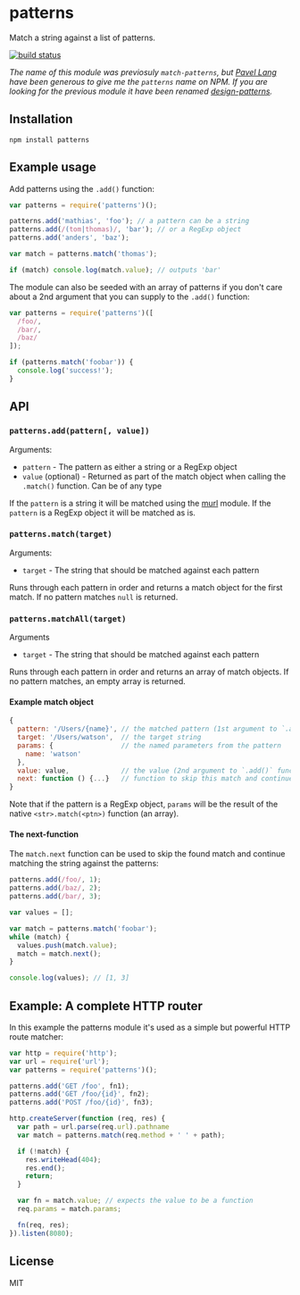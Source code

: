 # patterns

Match a string against a list of patterns.

[![build status](https://secure.travis-ci.org/watson/patterns.png)](http://travis-ci.org/watson/patterns)

*The name of this module was previosuly `match-patterns`, but [Pavel
Lang](https://github.com/langpavel) have been generous to give me the
`patterns` name on NPM. If you are looking for the previous module it
have been renamed
[design-patterns](https://www.npmjs.com/package/design-patterns).*

## Installation

```
npm install patterns
```

## Example usage

Add patterns using the `.add()` function:

```js
var patterns = require('patterns')();

patterns.add('mathias', 'foo'); // a pattern can be a string
patterns.add(/(tom|thomas)/, 'bar'); // or a RegExp object
patterns.add('anders', 'baz');

var match = patterns.match('thomas');

if (match) console.log(match.value); // outputs 'bar'
```

The module can also be seeded with an array of patterns if you don't
care about a 2nd argument that you can supply to the `.add()` function:

```js
var patterns = require('patterns')([
  /foo/,
  /bar/,
  /baz/
]);

if (patterns.match('foobar')) {
  console.log('success!');
}
```

## API

### `patterns.add(pattern[, value])`

Arguments:

- `pattern` - The pattern as either a string or a RegExp object
- `value` (optional) - Returned as part of the match object when calling
  the `.match()` function. Can be of any type

If the `pattern` is a string it will be matched using the
[murl](https://github.com/mafintosh/murl) module. If the `pattern` is a
RegExp object it will be matched as is.

### `patterns.match(target)`

Arguments:

- `target` - The string that should be matched against each pattern

Runs through each pattern in order and returns a match object for the
first match. If no pattern matches `null` is returned.

### `patterns.matchAll(target)`

Arguments

- `target` - The string that should be matched against each pattern

Runs through each pattern in order and returns an array of match objects.
If no pattern matches, an empty array is returned.

#### Example match object

```js
{
  pattern: '/Users/{name}', // the matched pattern (1st argument to `.add()` function)
  target: '/Users/watson',  // the target string
  params: {                 // the named parameters from the pattern
    name: 'watson'
  },
  value: value,             // the value (2nd argument to `.add()` function)
  next: function () {...}   // function to skip this match and continue
}
```

Note that if the pattern is a RegExp object, `params` will be the result
of the native `<str>.match(<ptn>)` function (an array).

#### The next-function

The `match.next` function can be used to skip the found match and
continue matching the string against the patterns:

```js
patterns.add(/foo/, 1);
patterns.add(/baz/, 2);
patterns.add(/bar/, 3);

var values = [];

var match = patterns.match('foobar');
while (match) {
  values.push(match.value);
  match = match.next();
}

console.log(values); // [1, 3]
```

## Example: A complete HTTP router

In this example the patterns module it's used as a simple but powerful
HTTP route matcher:

```js
var http = require('http');
var url = require('url');
var patterns = require('patterns')();

patterns.add('GET /foo', fn1);
patterns.add('GET /foo/{id}', fn2);
patterns.add('POST /foo/{id}', fn3);

http.createServer(function (req, res) {
  var path = url.parse(req.url).pathname
  var match = patterns.match(req.method + ' ' + path);

  if (!match) {
    res.writeHead(404);
    res.end();
    return;
  }

  var fn = match.value; // expects the value to be a function
  req.params = match.params;

  fn(req, res);
}).listen(8080);
```

## License

MIT
